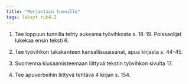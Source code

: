 ```yaml
---
title: "Perjantain tunnille"
tags: läksyt rub4.2
---
```


1. Tee loppuun tunnilla tehty aukeama työvihkosta s. 18-19. Poissaolijat lukekaa ensin teksti 6.

2. Tee työvihkon takakanteen kansallisuussanat, apua kirjasta s. 44-45.

3. Suomenna kiusaamisteemaan liittyvä tekstin työvihkon sivulta 17.

4. Tee apuverbeihin liittyvä tehtävä 4 kirjan s. 154.